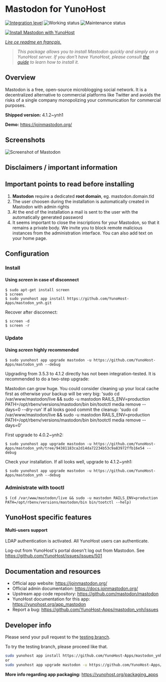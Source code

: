<!--
N.B.: This README was automatically generated by https://github.com/YunoHost/apps/tree/master/tools/README-generator
It shall NOT be edited by hand.
-->

# Mastodon for YunoHost

[![Integration level](https://dash.yunohost.org/integration/mastodon.svg)](https://dash.yunohost.org/appci/app/mastodon) ![Working status](https://ci-apps.yunohost.org/ci/badges/mastodon.status.svg) ![Maintenance status](https://ci-apps.yunohost.org/ci/badges/mastodon.maintain.svg)

[![Install Mastodon with YunoHost](https://install-app.yunohost.org/install-with-yunohost.svg)](https://install-app.yunohost.org/?app=mastodon)

*[Lire ce readme en français.](./README_fr.md)*

> *This package allows you to install Mastodon quickly and simply on a YunoHost server.
If you don't have YunoHost, please consult [the guide](https://yunohost.org/#/install) to learn how to install it.*

## Overview

Mastodon is a free, open-source microblogging social network. It is a decentralized alternative to commercial platforms like Twitter and avoids the risks of a single company monopolizing your communication for commercial purposes. 

**Shipped version:** 4.1.2~ynh1

**Demo:** https://joinmastodon.org/

## Screenshots

![Screenshot of Mastodon](./doc/screenshots/mastodon.png)

## Disclaimers / important information

## Important points to read before installing

1. **Mastodon** require a dedicated **root domain**, eg. mastodon.domain.tld
1. The user choosen during the installation is automatically created in Mastodon with admin rights
1. At the end of the installation a mail is sent to the user with the automatically generated password
1. It seems important to close the inscriptions for your Mastodon, so that it remains a private body. We invite you to block remote malicious instances from the administration interface. You can also add text on your home page.

## Configuration

### Install

#### Using *screen* in case of disconnect
```
$ sudo apt-get install screen
$ screen
$ sudo yunohost app install https://github.com/YunoHost-Apps/mastodon_ynh.git
```
Recover after disconnect:
```
$ screen -d
$ screen -r
```

### Update

#### Using *screen* highly recommended

`$ sudo yunohost app upgrade mastodon -u https://github.com/YunoHost-Apps/mastodon_ynh --debug `

Upgrading from 3.5.3 to 4.1.2 directly has not been integration-tested. It is recommended to do a two-step upgrade:

Mastodon can grow huge. You could consider cleaning up your local cache first as otherwise your backup will be very big:
'sudo cd /var/www/mastodon/live && sudo -u mastodon RAILS_ENV=production PATH=/opt/rbenv/versions/mastodon/bin bin/tootctl media remove --days=0 --dry-run'
If all looks good commit the cleanup:
'sudo cd /var/www/mastodon/live && sudo -u mastodon RAILS_ENV=production PATH=/opt/rbenv/versions/mastodon/bin bin/tootctl media remove --days=0'

First upgrade to 4.0.2~ynh2:

`$ sudo yunohost app upgrade mastodon -u https://github.com/YunoHost-Apps/mastodon_ynh/tree/94381183ca2d14da72234b53c9a83972ffb16e54 --debug `
 
Check your installation. If all looks well, upgrade to 4.1.2~ynh1:

`$ sudo yunohost app upgrade mastodon -u https://github.com/YunoHost-Apps/mastodon_ynh --debug `


### Administrate with tooctl

`$ (cd /var/www/mastodon/live && sudo -u mastodon RAILS_ENV=production PATH=/opt/rbenv/versions/mastodon/bin bin/tootctl --help)`

## YunoHost specific features

#### Multi-users support

LDAP authentication is activated. All YunoHost users can authenticate.

Log-out from YunoHost's portal doesn't log out from Mastodon. See https://github.com/YunoHost/issues/issues/501

## Documentation and resources

* Official app website: <https://joinmastodon.org/>
* Official admin documentation: <https://docs.joinmastodon.org/>
* Upstream app code repository: <https://github.com/mastodon/mastodon>
* YunoHost documentation for this app: <https://yunohost.org/app_mastodon>
* Report a bug: <https://github.com/YunoHost-Apps/mastodon_ynh/issues>

## Developer info

Please send your pull request to the [testing branch](https://github.com/YunoHost-Apps/mastodon_ynh/tree/testing).

To try the testing branch, please proceed like that.

``` bash
sudo yunohost app install https://github.com/YunoHost-Apps/mastodon_ynh/tree/testing --debug
or
sudo yunohost app upgrade mastodon -u https://github.com/YunoHost-Apps/mastodon_ynh/tree/testing --debug
```

**More info regarding app packaging:** <https://yunohost.org/packaging_apps>
